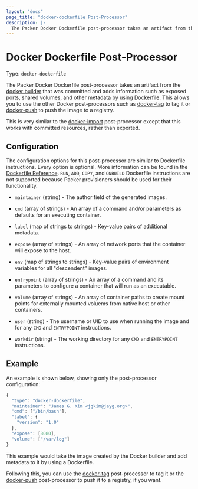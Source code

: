 ```yaml
---
layout: "docs"
page_title: "docker-dockerfile Post-Processor"
description: |-
  The Packer Docker Dockerfile post-processor takes an artifact from the docker builder that was committed and adds information such as exposed ports, shared volumes, and other metadata by using Dockerfile. This allows you to use the other Docker post-processors such as docker-tag to tag it or docker-push to push the image to a registry.
---
```


# Docker Dockerfile Post-Processor

Type: `docker-dockerfile`

The Packer Docker Dockerfile post-processor takes an artifact from the
[docker builder](/docs/builders/docker.html) that was committed
and adds information such as exposed ports, shared volumes, and other
metadata by using [Dockerfile](https://docs.docker.com/reference/builder/).
This allows you to use the other Docker post-processors such as
[docker-tag](/docs/post-processors/docker-tag.html) to tag it or
[docker-push](/docs/post-processors/docker-push.html) to push the image
to a registry.

This is very similar to the
[docker-import](/docs/post-processors/docker-import.html) post-processor
except that this works with committed resources, rather than exported.

## Configuration

The configuration options for this post-processor are similar to Dockerfile
instructions. Every option is optional. More information can be found in the
[Dockerfile Reference](https://docs.docker.com/reference/builder/). `RUN`,
`ADD`, `COPY`, and `ONBUILD` Dockerfile instructions are not supported because
Packer provisioners should be used for their functionality.

* `maintainer` (string) - The author field of the generated images.

* `cmd` (array of strings) - An array of a command and/or parameters as
  defaults for an executing container.

* `label` (map of strings to strings) - Key-value pairs of additional metadata.

* `expose` (array of strings) - An array of network ports that the container
  will expose to the host.

* `env` (map of strings to strings) - Key-value pairs of environment variables
  for all "descendent" images.

* `entrypoint` (array of strings) - An array of a command and its parameters to
  configure a container that will run as an executable.

* `volume` (array of strings) - An array of container paths to create mount
  points for externally mounted voluems from native host or other containers.

* `user` (string) - The username or UID to use when running the image and for
  any `CMD` and `ENTRYPOINT` instructions.

* `workdir` (string) - The working directory for any `CMD` and `ENTRYPOINT`
  instructions.

## Example

An example is shown below, showing only the post-processor configuration:

```javascript
{
  "type": "docker-dockerfile",
  "maintainer": "James G. Kim <jgkim@jayg.org>",
  "cmd": ["/bin/bash"],
  "label": {
    "version": "1.0"
  },
  "expose": [8080],
  "volume": ["/var/log"]
}
```

This example would take the image created by the Docker builder and add
metadata to it by using a Dockerfile.

Following this, you can use the
[docker-tag](/docs/post-processors/docker-tag.html) post-processor to tag
it or the [docker-push](/docs/post-processors/docker-push.html) post-processor
to push it to a registry, if you want.
